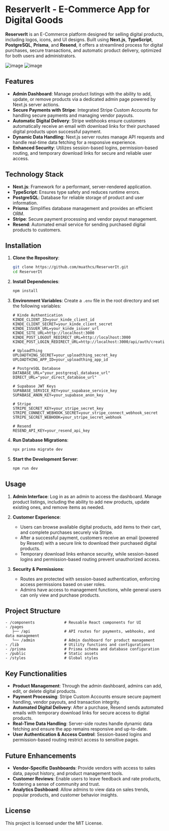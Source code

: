 # ReserverIt - E-Commerce App for Digital Goods

**ReserverIt** is an E-Commerce platform designed for selling digital products, including logos, icons, and UI designs. Built using **Next.js**, **TypeScript**, **PostgreSQL**, **Prisma**, and **Resend**, it offers a streamlined process for digital purchases, secure transactions, and automatic product delivery, optimized for both users and administrators.

![image](https://github.com/user-attachments/assets/5910f9b0-1468-4cfe-b00f-4f86047ce962)
![image](https://github.com/user-attachments/assets/12093e4d-5ff5-4c1e-b142-e62fbe275581)


## Features

- **Admin Dashboard**: Manage product listings with the ability to add, update, or remove products via a dedicated admin page powered by Next.js server actions.
- **Secure Payments with Stripe**: Integrated Stripe Custom Accounts for handling secure payments and managing vendor payouts.
- **Automatic Digital Delivery**: Stripe webhooks ensure customers automatically receive an email with download links for their purchased digital products upon successful payment.
- **Dynamic Data Handling**: Next.js server routes manage API requests and handle real-time data fetching for a responsive experience.
- **Enhanced Security**: Utilizes session-based logins, permission-based routing, and temporary download links for secure and reliable user access.

## Technology Stack

- **Next.js**: Framework for a performant, server-rendered application.
- **TypeScript**: Ensures type safety and reduces runtime errors.
- **PostgreSQL**: Database for reliable storage of product and user information.
- **Prisma**: Simplifies database management and provides an efficient ORM.
- **Stripe**: Secure payment processing and vendor payout management.
- **Resend**: Automated email service for sending purchased digital products to customers.

## Installation

1. **Clone the Repository**:
   ```bash
   git clone https://github.com/muathcs/ReserverIt.git
   cd ReserverIt
   ```

2. **Install Dependencies**:
   ```bash
   npm install
   ```

3. **Environment Variables**:
   Create a `.env` file in the root directory and set the following variables:
    ```
    # Kinde Authentication
    KINDE_CLIENT_ID=your_kinde_client_id
    KINDE_CLIENT_SECRET=your_kinde_client_secret
    KINDE_ISSUER_URL=your_kinde_issuer_url
    KINDE_SITE_URL=http://localhost:3000
    KINDE_POST_LOGOUT_REDIRECT_URL=http://localhost:3000
    KINDE_POST_LOGIN_REDIRECT_URL=http://localhost:3000/api/auth/creation
    
    # UploadThing
    UPLOADTHING_SECRET=your_uploadthing_secret_key
    UPLOADTHING_APP_ID=your_uploadthing_app_id
    
    # PostgreSQL Database
    DATABASE_URL="your_postgresql_database_url"
    DIRECT_URL="your_direct_database_url"
    
    # Supabase JWT Keys
    SUPABASE_SERVICE_KEY=your_supabase_service_key
    SUPABASE_ANON_KEY=your_supabase_anon_key
    
    # Stripe
    STRIPE_SECRET_KEY=your_stripe_secret_key
    STRIPE_CONNECT_WEBHOOK_SECRET=your_stripe_connect_webhook_secret
    STRIPE_SECRET_WEBHOOK=your_stripe_secret_webhook
    
    # Resend
    RESEND_API_KEY=your_resend_api_key
    
    ```

4. **Run Database Migrations**:
   ```bash
   npx prisma migrate dev
   ```

5. **Start the Development Server**:
   ```bash
   npm run dev
   ```

## Usage

1. **Admin Interface**: Log in as an admin to access the dashboard. Manage product listings, including the ability to add new products, update existing ones, and remove items as needed.
   
2. **Customer Experience**:
   - Users can browse available digital products, add items to their cart, and complete purchases securely via Stripe.
   - After a successful payment, customers receive an email (powered by Resend) with a secure link to download their purchased digital products.
   - Temporary download links enhance security, while session-based logins and permission-based routing prevent unauthorized access.

3. **Security & Permissions**:
   - Routes are protected with session-based authentication, enforcing access permissions based on user roles.
   - Admins have access to management functions, while general users can only view and purchase products.

## Project Structure

```plaintext
- /components             # Reusable React components for UI
- /pages
   ├── /api               # API routes for payments, webhooks, and data management
   └── /admin             # Admin dashboard for product management
- /lib                    # Utility functions and configurations
- /prisma                 # Prisma schema and database configuration
- /public                 # Static assets
- /styles                 # Global styles
```

## Key Functionalities

- **Product Management**: Through the admin dashboard, admins can add, edit, or delete digital products.
- **Payment Processing**: Stripe Custom Accounts ensure secure payment handling, vendor payouts, and transaction integrity.
- **Automated Digital Delivery**: After a purchase, Resend sends automated emails with temporary download links for secure access to digital products.
- **Real-Time Data Handling**: Server-side routes handle dynamic data fetching and ensure the app remains responsive and up-to-date.
- **User Authentication & Access Control**: Session-based logins and permission-based routing restrict access to sensitive pages.

## Future Enhancements

- **Vendor-Specific Dashboards**: Provide vendors with access to sales data, payout history, and product management tools.
- **Customer Reviews**: Enable users to leave feedback and rate products, fostering a sense of community and trust.
- **Analytics Dashboard**: Allow admins to view data on sales trends, popular products, and customer behavior insights.

## License

This project is licensed under the MIT License.
